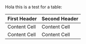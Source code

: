 Hola this is a test for a table:

| First Header  | Second Header |
| ------------- | ------------- |
| Content Cell  | Content Cell  |
| Content Cell  | Content Cell  |

